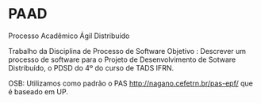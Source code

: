PAAD
====

Processo Acadêmico Ágil Distribuído

Trabalho  da Disciplina de Processo de Software
Objetivo : 
Descrever um processo de software para o Projeto de Desenvolvimento de Sotware Distribuído, o  PDSD do 4º  do curso de TADS IFRN.

OSB:  Utilizamos como padrão o PAS http://nagano.cefetrn.br/pas-epf/  que é baseado em UP.
